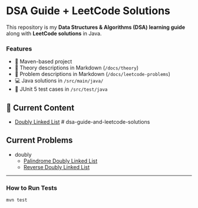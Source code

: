 # DSA Guide + LeetCode Solutions

This repository is my **Data Structures & Algorithms (DSA) learning guide** along with **LeetCode solutions** in Java.

### Features
- 📂 Maven-based project
- 📖 Theory descriptions in Markdown (`/docs/theory`)
- 📖 Problem descriptions in Markdown (`/docs/leetcode-problems`)
- 💻 Java solutions in `/src/main/java/`
- 🧪 JUnit 5 test cases in `/src/test/java`

## 📂 Current Content
- [Doubly Linked List](docs/theory/doubly/doubly-linked-list.md) # dsa-guide-and-leetcode-solutions

## Current Problems
- doubly
  - [Palindrome Doubly Linked List](docs/leetcode-problems/doubly/PalindromeDoublyLinkedListProblem.md)
  - [Reverse Doubly Linked List](docs/leetcode-problems/doubly/ReverseDoublyLinkedListProblem.md)

---

### How to Run Tests
```bash
mvn test